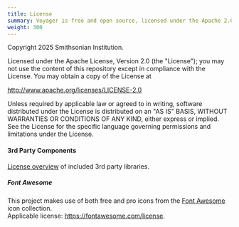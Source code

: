 ```yaml
---
title: License
summary: Voyager is free and open source, licensed under the Apache 2.0 license.
weight: 300
---
```


Copyright 2025 Smithsonian Institution.

Licensed under the Apache License, Version 2.0 (the "License"); you may not use the content of this repository except in compliance with the License. You may obtain a copy of the License at

http://www.apache.org/licenses/LICENSE-2.0

Unless required by applicable law or agreed to in writing, software distributed under the License is distributed on an "AS IS" BASIS, WITHOUT WARRANTIES OR CONDITIONS OF ANY KIND, either express or implied. See the License for the specific language governing permissions and limitations under the License.

#### 3rd Party Components

[License overview](https://raw.githubusercontent.com/Smithsonian/dpo-voyager/master/3RD_PARTY_LICENSES.txt) of included 3rd party libraries.

##### Font Awesome

This project makes use of both free and pro icons from the [Font Awesome](https://fontawesome.com) icon collection.  
Applicable license: https://fontawesome.com/license.
